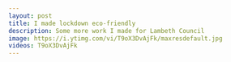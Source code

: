 ```yaml
---
layout: post
title: I made lockdown eco-friendly
description: Some more work I made for Lambeth Council
image: https://i.ytimg.com/vi/T9oX3DvAjFk/maxresdefault.jpg
videos: T9oX3DvAjFk
---
```



<div class="youtube-player" data-id="{{ page.videos }}" data-thumb="{{ page.image }}"></div>
